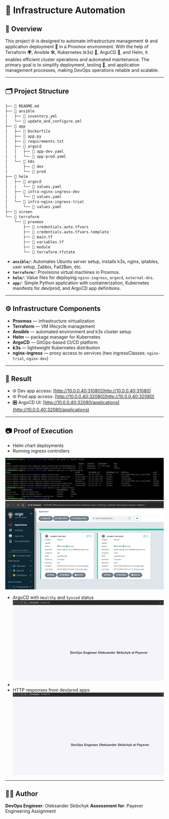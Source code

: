 # 📘 Infrastructure Automation

## 📝 Overview

This project 🌐 is designed to automate infrastructure management ⚙️ and application deployment 📱 in a Proxmox environment. With the help of Terraform 🌍, Ansible 🛠️, Kubernetes (k3s) 🐳, ArgoCD 🚀, and Helm, it enables efficient cluster operations and automated maintenance. The primary goal is to simplify deployment, testing 🧪, and application management processes, making DevOps operations reliable and scalable.

---

## 🗂️ Project Structure

```
├── 📘 README.md
├── 📁 ansible
│   ├── 📄 inventory.yml
│   └── 📄 update_and_configure.yml
├── 📁 app
│   ├── 🐳 Dockerfile
│   ├── 📜 app.py
│   ├── 📄 requirements.txt
│   ├── 📂 argocd
│   │   ├── 📄 app-dev.yaml
│   │   └── 📄 app-prod.yaml
│   └── 📂 k8s
│       ├── 📁 dev
│       └── 📁 prod
├── 📁 helm
│   ├── 📁 argocd
│   │   └── 📄 values.yaml
│   ├── 📁 infra-nginx-ingress-dev
│   │   └── 📄 values.yaml
│   └── 📁 infra-nginx-ingress-trial
│       └── 📄 values.yaml
├── 📁 screen
└── 📂 terraform
    └── 📁 proxmox
        ├── 📄 credentials.auto.tfvars
        ├── 📄 credentials.auto.tfvars.template
        ├── 📄 main.tf
        ├── 📄 variables.tf
        ├── 📂 module
        └── 📄 terraform.tfstate
```

* **`ansible/`**: Automates Ubuntu server setup, installs k3s, nginx, iptables, user setup, Zabbix, Fail2Ban, etc.
* **`terraform/`**: Provisions virtual machines in Proxmox.
* **`helm/`**: Value files for deploying `nginx-ingress`, `argocd`, `external-dns`.
* **`app/`**: Simple Python application with containerization, Kubernetes manifests for dev/prod, and ArgoCD app definitions.

---

## ⚙️ Infrastructure Components

* **Proxmox** — infrastructure virtualization
* **Terraform** — VM lifecycle management
* **Ansible** — automated environment and k3s cluster setup
* **Helm** — package manager for Kubernetes
* **ArgoCD** — GitOps-based CI/CD platform
* **k3s** — lightweight Kubernetes distribution
* **nginx-ingress** — proxy access to services (two ingressClasses: `nginx-trial`, `nginx-dev`)

---

## 🚀 Result

* 🌐 Dev app access: [http://10.0.0.40:31080](http://10.0.0.40:31080)
* 🌐 Prod app access: [http://10.0.0.40:32080](http://10.0.0.40:32080)
* 🎛️ ArgoCD UI: [http://10.0.0.40:32080/applications](http://10.0.0.40:32080/applications)

---

## 📷 Proof of Execution

* Helm chart deployments
* Running ingress controllers

![ArgoCD](screens/1.jpg)
![ArgoCD](screens/2.jpg)

* ArgoCD with `Healthy` and `Synced` status
![ArgoCD](screens/3.jpg)
* 
* HTTP responses from dev/prod apps
![ArgoCD](screens/4.jpg)

---

## 👨‍💻 Author

**DevOps Engineer**: Oleksander Skibchyk
**Assessment for**: Payever Engineering Assignment
